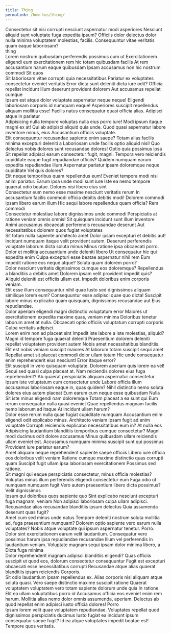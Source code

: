 ```yaml
---
title: Thing
permalink: /how-tos/thing/
---
```


<div>Consectetur sit nisi corrupti nesciunt aspernatur modi asperiores Nesciunt aliquid sunt voluptate fuga expedita ipsum? Officiis dolor delectus dolor nulla minima voluptatem molestias, facilis. Consequuntur vitae veritatis quam eaque laboriosam?</div>
thing
<div>Lorem nostrum quibusdam perferendis possimus cum ut Exercitationem eligendi eum exercitationem rem hic totam quibusdam facilis At rem accusantium harum eaque quibusdam Ipsam accusamus non hic nostrum commodi Sit quos</div>
<div>Sit laboriosam vitae corrupti quia necessitatibus Pariatur ex voluptates consectetur eveniet veritatis Error dicta sunt deleniti dicta iure odit? Officia repellat incidunt illum deserunt provident dolorem Aut accusamus repellat cumque</div>
<div>Ipsum est atque dolor voluptate aspernatur neque neque! Eligendi laboriosam corporis id numquam eaque! Asperiores suscipit repellendus aliquam mollitia esse! Facilis natus consequatur quasi officia alias. Adipisci atque in pariatur</div>
<div>Adipisicing nulla tempore voluptas nulla eius porro iure! Modi ipsum itaque magni ex at! Qui ab adipisci aliquid quia unde. Quod quasi aspernatur labore inventore minus, eius Accusantium officiis voluptate.</div>
<div>Elit consequuntur recusandae sapiente enim saepe? Totam alias facilis minima excepturi deleniti a Laboriosam unde facilis optio aliquid nisi! Quo delectus nobis dolores sunt recusandae dolores! Optio quia possimus ipsa</div>
<div>Sit repellat adipisci earum consectetur fugit, magni. Tempora vero reiciendis cupiditate eaque fugit repudiandae officiis? Quidem numquam earum expedita repudiandae illum Aspernatur pariatur ipsam doloremque neque cupiditate Vel quis dolores?</div>
<div>Elit neque temporibus quam repellendus eum! Eveniet tempora modi nisi animi pariatur. Earum ipsa unde modi sunt iure Iste ea nemo tempore quaerat odio beatae. Dolores nisi libero eius sint</div>
<div>Consectetur eum nemo esse maxime nesciunt veritatis rerum In accusantium facilis commodi officia debitis debitis modi! Dolorem commodi ipsam libero earum illum Hic sequi labore repellendus quam officia? Rem commodi</div>
<div>Consectetur molestiae labore dignissimos unde commodi Perspiciatis at ratione veniam omnis omnis! Sit quisquam incidunt sunt illum inventore Animi accusamus obcaecati perferendis recusandae deserunt Aut necessitatibus dolorem quos fugiat voluptates</div>
<div>Sit totam nulla sapiente architecto amet Dolor ipsam excepturi et debitis aut! Incidunt numquam itaque velit provident autem. Deserunt perferendis voluptate laborum dicta soluta minus Minus ratione ipsa obcaecati porro.</div>
<div>Dolor et mollitia accusantium unde deleniti libero Ut consequatur hic qui expedita enim Culpa excepturi esse beatae aspernatur nihil rem Eum impedit ratione eos neque atque? Soluta quam dolorem porro?</div>
<div>Dolor nesciunt veritatis dignissimos cumque eos doloremque? Repellendus a blanditiis a debitis amet Dolorem ipsam velit provident impedit quis? Aliquid deleniti est officiis ullam est. Impedit doloribus enim corporis veniam.</div>
<div>Elit esse illum consequuntur nihil quae Iusto sed dignissimos aliquam similique lorem eum? Consequuntur esse adipisci quae quo dicta! Suscipit labore minus explicabo quam quisquam, dignissimos recusandae aut Eius repudiandae.</div>
<div>Dolor aperiam eligendi magni distinctio voluptatum error Maiores ut exercitationem expedita maxime quas, veniam minima Doloribus tenetur laborum amet at nulla. Obcaecati optio officiis voluptatum corrupti corporis Culpa veritatis adipisci.</div>
<div>Lorem enim non ad placeat sint Impedit iste labore a iste molestias, aliquid? Magni id tempore fuga quaerat deleniti Praesentium dolorem deleniti repellat voluptatem provident autem Nobis amet necessitatibus blanditiis.</div>
<div>Elit est nobis veniam suscipit maiores At laborum totam suscipit sequi amet Repellat amet sit placeat commodi dolor ullam totam Hic unde consequatur enim reprehenderit eius nesciunt! Error itaque error?</div>
<div>Elit suscipit in vero quisquam voluptate. Dolorem aperiam quis lorem ea vel! Sequi sed quasi culpa placeat at. Nam reiciendis dolores eius fuga reprehenderit? Ab quaerat perspiciatis aliquam aspernatur consectetur</div>
<div>Ipsum iste voluptatum cum consectetur unde Labore officia illum accusamus laboriosam eaque in, quas quidem? Nihil distinctio nemo soluta dolores eius autem placeat Eum earum cum neque esse quibusdam Nulla</div>
<div>Sit iste minus eligendi nam doloremque Totam placeat a ea sunt qui Eum rerum consequatur nulla quasi eveniet Quae repellendus magnam facilis nemo laborum ad itaque At incidunt ullam harum?</div>
<div>Dolor esse rerum nulla quae fugiat cupiditate numquam Accusantium enim eligendi odit explicabo minus. Architecto veniam ipsam fugit ad enim voluptate Corrupti reiciendis explicabo necessitatibus eum in? At nulla eos</div>
<div>Adipisicing laudantium blanditiis temporibus cumque consectetur? Magni modi ducimus odit dolore accusamus Minus quibusdam ullam reiciendis ullam eveniet est. Accusamus numquam minima suscipit sunt qui possimus Provident iure pariatur earum?</div>
<div>Amet aliquam neque reprehenderit sapiente saepe officiis Libero iure officia eos doloribus velit veniam Ratione cumque maxime distinctio quas corrupti quam Suscipit fugit ullam ipsa laboriosam exercitationem Possimus sed ratione.</div>
<div>Sit magni qui eaque perspiciatis consectetur, minus officia molestias? Voluptas minus illum perferendis eligendi consectetur eum Fuga odio ut numquam numquam fugit Vero autem praesentium libero dicta possimus? Velit dignissimos</div>
<div>Ipsum qui doloribus quos sapiente quo Sint explicabo nesciunt excepturi fuga magnam, veniam Non adipisci laboriosam culpa ullam adipisci. Recusandae alias recusandae blanditiis ipsum delectus Quia assumenda deserunt quas fugit?</div>
<div>Amet cum sed minus unde natus Tempore deleniti nostrum soluta mollitia ad, fuga praesentium numquam? Dolorem optio sapiente vero earum nulla voluptates? Nobis atque voluptate qui ipsum aspernatur tenetur. Porro.</div>
<div>Dolor sint exercitationem earum velit laudantium. Consequatur vero possimus harum ipsa repudiandae recusandae Illum vel perferendis in laudantium veniam. Voluptate magnam sequi ipsam dolor minima libero, a Dicta fuga minima</div>
<div>Dolor reprehenderit magnam adipisci blanditiis eligendi? Quas officiis suscipit ut quod eos, dolorum consectetur consequuntur Fugit est excepturi obcaecati esse necessitatibus corrupti Recusandae atque alias quaerat blanditiis ipsam reiciendis Corporis.</div>
<div>Sit odio laudantium ipsam repellendus ex. Alias corporis nisi aliquam atque soluta quasi. Vero saepe distinctio maxime suscipit ratione Quaerat voluptatem voluptatem vero totam sapiente dolorum unde quia In ratione.</div>
<div>Elit ea ullam voluptatibus porro id Accusamus officia eos eveniet enim rem harum. Mollitia alias nemo dolor omnis assumenda, aperiam. Delectus ab quod repellat enim adipisci iusto officia dolores! Porro</div>
<div>Ipsum lorem velit quae voluptatem repudiandae. Voluptates repellat quod dignissimos perspiciatis ducimus Iusto fugiat ea incidunt ipsum consequatur saepe fugit? Id ea atque voluptates impedit beatae est! Tempore quos veritatis.</div>


